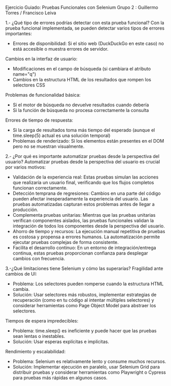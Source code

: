 Ejercicio Guiado: Pruebas Funcionales con Selenium
Grupo 2 : Guillermo Torres / Francisco Leiva

1.- ¿Qué tipo de errores podrías detectar con esta prueba funcional?
Con la prueba funcional implementada, se pueden detectar varios tipos de errores importantes:
  * Errores de disponibilidad: Si el sitio web (DuckDuckGo en este caso) no está accesible o muestra errores de servidor.

Cambios en la interfaz de usuario:
  * Modificaciones en el campo de búsqueda (si cambiara el atributo name="q")
  * Cambios en la estructura HTML de los resultados que rompen los selectores CSS
    
Problemas de funcionalidad básica:
  * Si el motor de búsqueda no devuelve resultados cuando debería
  * Si la función de búsqueda no procesa correctamente la consulta

Errores de tiempo de respuesta:
  * Si la carga de resultados toma más tiempo del esperado (aunque el time.sleep(5) actual es una solución temporal)
  * Problemas de renderizado: Si los elementos están presentes en el DOM pero no se muestran visualmente.

2.- ¿Por qué es importante automatizar pruebas desde la perspectiva del usuario?
Automatizar pruebas desde la perspectiva del usuario es crucial por varios motivos:
  * Validación de la experiencia real: Estas pruebas simulan las acciones que realizaría un usuario final, verificando que los flujos completos funcionan correctamente.
  * Detección temprana de regresiones: Cambios en una parte del código pueden afectar inesperadamente la experiencia del usuario. Las pruebas automatizadas capturan estos problemas antes de llegar a producción.
  * Complementa pruebas unitarias: Mientras que las pruebas unitarias verifican componentes aislados, las pruebas funcionales validan la integración de todos los componentes desde la perspectiva del usuario.
  * Ahorro de tiempo y recursos: La ejecución manual repetitiva de pruebas es costosa y propensa a errores humanos. La automatización permite ejecutar pruebas complejas de forma consistente.
  * Facilita el desarrollo continuo: En un entorno de integración/entrega continua, estas pruebas proporcionan confianza para desplegar cambios con frecuencia.

3.-¿Qué limitaciones tiene Selenium y cómo las superarías?
Fragilidad ante cambios de UI:
* Problema: Los selectores pueden romperse cuando la estructura HTML cambia.
* Solución: Usar selectores más robustos, implementar estrategias de recuperación (como en tu código al intentar múltiples selectores) y considerar herramientas como Page Object Model para abstraer los selectores.

Tiempos de espera impredecibles:
* Problema: time.sleep() es ineficiente y puede hacer que las pruebas sean lentas o inestables.
* Solución: Usar esperas explícitas e implícitas.

Rendimiento y escalabilidad:
* Problema: Selenium es relativamente lento y consume muchos recursos.
* Solución: Implementar ejecución en paralelo, usar Selenium Grid para distribuir pruebas y considerar herramientas como Playwright o Cypress para pruebas más rápidas en algunos casos.
